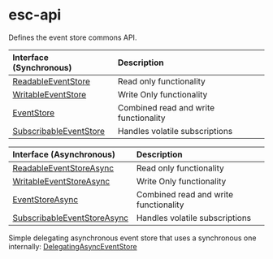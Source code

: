# esc-api

Defines the event store commons API.

| Interface (Synchronous)                                                              | Description                           |
|:-------------------------------------------------------------------------------------|:--------------------------------------|
| [ReadableEventStore](src/main/java/org/fuin/esc/api/ReadableEventStore.java)         | Read only functionality               |
| [WritableEventStore](src/main/java/org/fuin/esc/api/WritableEventStore.java)         | Write Only functionality              |
| [EventStore](src/main/java/org/fuin/esc/api/EventStore.java)                         | Combined read and write functionality |
| [SubscribableEventStore](src/main/java/org/fuin/esc/api/SubscribableEventStore.java) | Handles volatile subscriptions        |

| Interface (Asynchronous)                                                                       | Description                           |
|:-----------------------------------------------------------------------------------------------|:--------------------------------------|
| [ReadableEventStoreAsync](src/main/java/org/fuin/esc/api/ReadableEventStoreAsync.java)         | Read only functionality               |
| [WritableEventStoreAsync](src/main/java/org/fuin/esc/api/WritableEventStoreAsync.java)         | Write Only functionality              |
| [EventStoreAsync](src/main/java/org/fuin/esc/api/EventStoreAsync.java)                         | Combined read and write functionality |
| [SubscribableEventStoreAsync](src/main/java/org/fuin/esc/api/SubscribableEventStoreAsync.java) | Handles volatile subscriptions        |

Simple delegating asynchronous event store that uses a synchronous one
internally: [DelegatingAsyncEventStore](src/main/java/org/fuin/esc/api/DelegatingAsyncEventStore.java)
